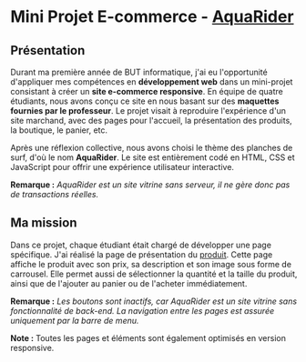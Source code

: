 # Mini Projet E-commerce - [AquaRider](https://lucasproject25.github.io/AquaRider/Site/index.html)

## Présentation

Durant ma première année de BUT informatique, j'ai eu l'opportunité d'appliquer mes compétences en **développement web** dans un mini-projet consistant à créer un **site e-commerce responsive**. En équipe de quatre étudiants, nous avons conçu ce site en nous basant sur des **maquettes fournies par le professeur**. Le projet visait à reproduire l'expérience d'un site marchand, avec des pages pour l'accueil, la présentation des produits, la boutique, le panier, etc.

Après une réflexion collective, nous avons choisi le thème des planches de surf, d'où le nom **AquaRider**. Le site est entièrement codé en HTML, CSS et JavaScript pour offrir une expérience utilisateur interactive.

**Remarque :** *AquaRider est un site vitrine sans serveur, il ne gère donc pas de transactions réelles.*

## Ma mission

Dans ce projet, chaque étudiant était chargé de développer une page spécifique. J'ai réalisé la page de présentation du [produit](https://lucasproject25.github.io/AquaRider/Site/produits.html). Cette page affiche le produit avec son prix, sa description et son image sous forme de carrousel. Elle permet aussi de sélectionner la quantité et la taille du produit, ainsi que de l'ajouter au panier ou de l'acheter immédiatement.

**Remarque :** *Les boutons sont inactifs, car AquaRider est un site vitrine sans fonctionnalité de back-end. La navigation entre les pages est assurée uniquement par la barre de menu.*

**Note :** Toutes les pages et éléments sont également optimisés en version responsive.
